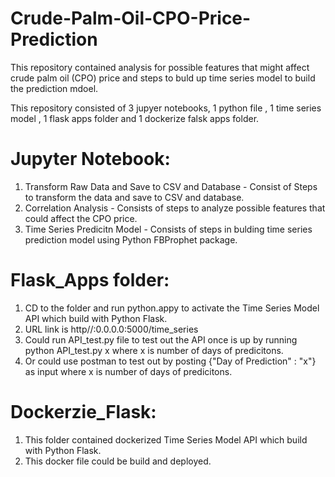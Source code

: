 # Crude-Palm-Oil-CPO-Price-Prediction
This repository contained  analysis for possible features that might affect crude palm oil (CPO) price and steps to buld up time series model to build the prediction mdoel.

This repository consisted of 3 jupyer notebooks, 1 python file , 1 time series model , 1 flask apps folder and 1 dockerize falsk apps folder.
 <br>
# Jupyter Notebook:
1. Transform Raw Data and Save to CSV and Database - Consist of Steps to transform the data and save to CSV and database.
2. Correlation Analysis - Consists of steps to analyze possible features that could affect the CPO price.
3. Time Series Predicitn Model - Consists of steps in bulding time series prediction model using Python FBProphet package.

# Flask_Apps folder:
1. CD to the folder and run python.appy to activate the Time Series Model API which build with Python Flask.
2. URL link is http//:0.0.0.0:5000/time_series 
3. Could run API_test.py file to test out the API once is up by running python API_test.py x where x is number of days of predicitons.
4. Or could use postman to test out by posting {"Day of Prediction" : "x"} as input where x is number of days of predicitons.

# Dockerzie_Flask:
1. This folder contained dockerized Time Series Model API which build with Python Flask.
2. This docker file could be build and deployed.
